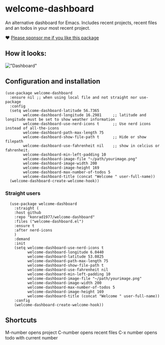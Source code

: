 # welcome-dashboard
An alternative dashboard for Emacs. Includes recent projects, recent files and an todos in your most recent project.

 ❤️ [Please sponsor me if you like this package](https://github.com/sponsors/konrad1977)

## How it looks:
!["Dashboard"](https://github.com/konrad1977/welcome-dashboard/blob/main/screenshots/screenshot_1.png)

## Configuration and installation

```elisp
(use-package welcome-dashboard
  :ensure nil ;; when using local file and not straight nor use-package
  :config
  (setq welcome-dashboard-latitude 56.7365
        welcome-dashboard-longitude 16.2981     ;; latitude and longitude must be set to show weather information
        welcome-dashboard-use-nerd-icons t      ;; Use nerd icons instead of all-the-icons
        welcome-dashboard-path-max-length 75
        welcome-dashboard-show-file-path t      ;; Hide or show filepath
        welcome-dashboard-use-fahrenheit nil    ;; show in celcius or fahrenheit.
        welcome-dashboard-min-left-padding 10
        welcome-dashboard-image-file "~/path/yourimage.png"
        welcome-dashboard-image-width 200
        welcome-dashboard-image-height 169
        welcome-dashboard-max-number-of-todos 5
        welcome-dashboard-title (concat "Welcome " user-full-name))
  (welcome-dashboard-create-welcome-hook))
  ```
  
### Straight users
```elisp
  (use-package welcome-dashboard
    :straight (
    :host github
    :repo "konrad1977/welcome-dashboard"
    :files ("welcome-dashboard.el")
    :ensure t
    :after nerd-icons
    )
    :demand
    :init
    (setq welcome-dashboard-use-nerd-icons t
          welcome-dashboard-longitude 6.0440
          welcome-dashboard-latitude 53.0825
          welcome-dashboard-path-max-length 75
          welcome-dashboard-show-file-path t 
          welcome-dashboard-use-fahrenheit nil
          welcome-dashboard-min-left-padding 10
          welcome-dashboard-image-file "~/path/yourimage.png"
          welcome-dashboard-image-width 200
          welcome-dashboard-max-number-of-todos 5
          welcome-dashboard-image-height 169
          welcome-dashboard-title (concat "Welcome " user-full-name))
    :config
    (welcome-dashboard-create-welcome-hook))
  ```
  
  ## Shortcuts
  M-number opens project
  C-number opens recent files
  C-x number opens todo with current number
